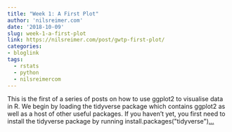 ```yaml
---
title: "Week 1: A First Plot"
author: 'nilsreimer.com'
date: '2018-10-09'
slug: week-1-a-first-plot
link: https://nilsreimer.com/post/gwtp-first-plot/
categories:
- bloglink
tags:
  - rstats
  - python
  - nilsreimercom
---
```


This is the first of a series of posts on how to use ggplot2 to visualise data in R. We begin by loading the tidyverse package which contains ggplot2 as well as a host of other useful packages. If you haven’t yet, you first need to install the tidyverse package by running install.packages("tidyverse")[... <i class="fas fa-external-link-alt"></i>](https://nilsreimer.com/post/gwtp-first-plot/)

